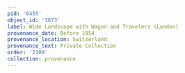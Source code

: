 ```yaml
---
pid: '6455'
object_id: '3873'
label: Wide Landscape with Wagon and Travelers (London)
provenance_date: Before 1954
provenance_location: Switzerland
provenance_text: Private Collection
order: '2109'
collection: provenance
---
```

